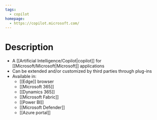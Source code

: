 ```yaml
---
tags:
  - copilot
homepage:
  - https://copilot.microsoft.com/
---
```

# Description
- A [[Artificial Intelligence/Copilot|copilot]] for [[Microsoft/Microsoft|Microsoft]] applications
- Can be extended and/or customized by third parties through plug-ins
- Available in:
	- [[Edge]] browser
	- [[Microsoft 365]]
	- [[Dynamics 365]]
	- [[Microsoft Fabric]]
	- [[Power BI]]
	- [[Microsoft Defender]]
	- [[Azure portal]]